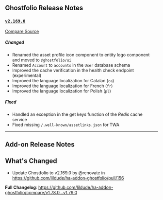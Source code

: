## Ghostfolio Release Notes

### [`v2.169.0`](https://redirect.github.com/ghostfolio/ghostfolio/blob/HEAD/CHANGELOG.md#21690---2025-06-08)

[Compare Source](https://redirect.github.com/ghostfolio/ghostfolio/compare/2.168.0...2.169.0)

##### Changed

-   Renamed the asset profile icon component to entity logo component and moved to `@ghostfolio/ui`
-   Renamed `Account` to `accounts` in the `User` database schema
-   Improved the cache verification in the health check endpoint (experimental)
-   Improved the language localization for Catalan (`ca`)
-   Improved the language localization for French (`fr`)
-   Improved the language localization for Polish (`pl`)

##### Fixed

-   Handled an exception in the get keys function of the *Redis* cache service
-   Fixed missing `/.well-known/assetlinks.json` for TWA

---

## Add-on Release Notes




## What's Changed
* Update Ghostfolio to v2.169.0 by @renovate in https://github.com/lildude/ha-addon-ghostfolio/pull/156


**Full Changelog**: https://github.com/lildude/ha-addon-ghostfolio/compare/v1.78.0...v1.79.0
